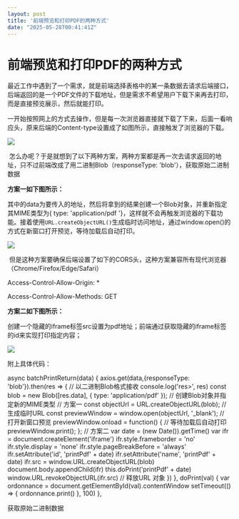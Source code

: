 ```yaml
---
layout: post
title: '前端预览和打印PDF的两种方式'
date: "2025-05-28T00:41:41Z"
---
```

前端预览和打印PDF的两种方式
===============

最近工作中遇到了一个需求，就是前端选择表格中的某一条数据去请求后端接口，后端返回的是一个PDF文件的下载地址，但是需求不希望用户下载下来再去打印，而是直接预览展示，然后就能打印。

一开始按照网上的方式去操作，但是每一次浏览器直接就下载了下来，后面一看响应头，原来后端的Content-type设置成了如图所示，直接触发了浏览器的下载。

![](https://img2024.cnblogs.com/blog/697941/202505/697941-20250527142618777-1396522061.png)

 怎么办呢？于是就想到了以下两种方案，两种方案都是再一次去请求返回的地址，只不过前端改成了用二进制Blob（responseType: 'blob'），获取原始二进制数据

**方案一如下图所示：**

其中的data为要传入的地址，然后将拿到的结果创建一个Blob对象，并重新指定其MIME类型为{ type: 'application/pdf '}，这样就不会再触发浏览器的下载功能。接着使用`URL.createObjectURL()`生成临时访问地址，通过window.open()的方式在新窗口打开预览，等待加载后自动打印。

![](https://img2024.cnblogs.com/blog/697941/202505/697941-20250527143257037-1708355179.png)

 但是这种方案要确保后端设置了如下的CORS头，这种方案兼容所有现代浏览器（Chrome/Firefox/Edge/Safari）

Access-Control-Allow-Origin: \*

Access-Control-Allow-Methods: GET

**方案二如下图所示：**

创建一个隐藏的iframe标签src设置为pdf地址；前端通过获取隐藏的iframe标签的id来实现打印指定内容；

![](https://img2024.cnblogs.com/blog/697941/202505/697941-20250527144727499-1187517206.png)

附上具体代码：

 async batchPrintReturn(data) {
      axios.get(data,{responseType: 'blob'}).then(res => { // 以二进制Blob格式接收
        console.log('res>', res)
        const blob \= new Blob(\[res.data\], { type: 'application/pdf' }); // 创建Blob对象并指定新的MIME类型
        // 方案一
        const objectUrl = URL.createObjectURL(blob); // 生成临时URL
        const previewWindow = window.open(objectUrl, '\_blank'); // 打开新窗口预览
        previewWindow.onload = function() { // 等待加载后自动打印
          previewWindow.print();
        };
        // 方案二
        var date = (new Date()).getTime()
        var ifr = document.createElement('iframe')
        ifr.style.frameborder \= 'no'
        ifr.style.display \= 'none'
        ifr.style.pageBreakBefore \= 'always'
        ifr.setAttribute('id', 'printPdf' + date)
        ifr.setAttribute('name', 'printPdf' + date)
        ifr.src \= window.URL.createObjectURL(blob)
        document.body.appendChild(ifr)
        this.doPrint('printPdf' + date)
        window.URL.revokeObjectURL(ifr.src) // 释放URL 对象
      })
    },
    doPrint(val) {
      var ordonnance = document.getElementById(val).contentWindow
      setTimeout(() \=> {
        ordonnance.print()
      }, 100)
    },

获取原始二进制数据